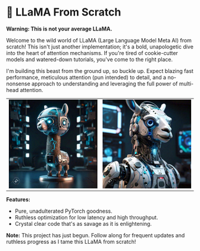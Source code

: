 # 🦙 LLaMA From Scratch

**Warning: This is not your average LLaMA.**

Welcome to the wild world of LLaMA (Large Language Model Meta AI) from scratch! This isn't just another implementation; it's a bold, unapologetic dive into the heart of attention mechanisms. If you're tired of cookie-cutter models and watered-down tutorials, you've come to the right place.

I'm building this beast from the ground up, so buckle up. Expect blazing fast performance, meticulous attention (pun intended) to detail, and a no-nonsense approach to understanding and leveraging the full power of multi-head attention.

<!-- Images side by side -->
<table>
  <tr>
    <td><img src="assets/LLaMa.jpeg" alt="LLaMa" width="400" /></td>
    <td><img src="assets/LLaMa2.jpeg" alt="LLaMa2" width="400" /></td>
  </tr>
</table>

**Features:**
- Pure, unadulterated PyTorch goodness.
- Ruthless optimization for low latency and high throughput.
- Crystal clear code that's as savage as it is enlightening.

**Note:** This project has just begun. Follow along for frequent updates and ruthless progress as I tame this LLaMA from scratch!
